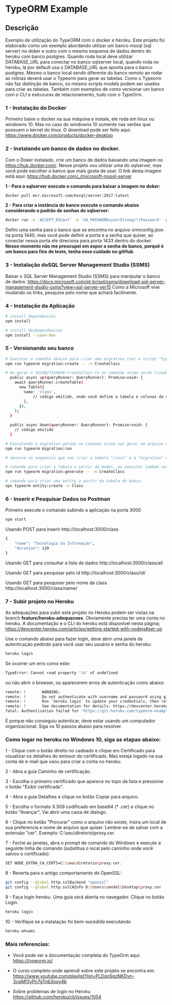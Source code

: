 # TypeORM Example
## Descrição
Exemplo de utilização do TypeORM com o docker e heroku. 
Este projeto foi elaborado como um exemplo abordando utilizar um banco mssql (sql server) no doker e outro com o mesmo esquema de dados dentro do heroku com banco postgres.
Quando roda local deve utilizar DATABASE_URL para conectar no banco sqlserver local, quando roda no heroku, lá por default usa o DATABASE_URL que aponta para o banco postgres.
Mesmo o banco local sendo diferente do banco remoto ao rodar as rotinas deverá usar o Typeorm para gerar as tabelas. Como o Typeorm não faz distinção de banco, os mesmo scripts models podem ser usados para criar as tabelas. 
Também com exemplos de como versionar um banco com o CLI e estrururas de relacionamento, tudo com o TypeOrm.

### 1 - Instalação do Docker 
Primeiro baixe o docker na sua máquina e instale, ele roda em linux ou windowns 10. Mas no caso do windowns 10 somente nas verões que possuem o kernel do linux.
O download pode ser feito aqui: https://www.docker.com/products/docker-desktop

### 2 - Instalando um banco de dados no docker. 
Com o Doker instalado, crie um banco de dados baixando uma imagem no https://hub.docker.com/. Nesse projeto vou utilizar uma do sqlserver, mas você pode escolher o banco que mais gosta de usar. O link desta imagem está aqui: https://hub.docker.com/_/microsoft-mssql-server

**1 - Para o sqlserver execute o comando para baixar a imagem no doker:**
``` bash
docker pull mcr.microsoft.com/mssql/server:2017-latest
```
**2 - Para criar a instância do banco execute o comando abaixo considerando o padrão de senhas do sqlserver:**
``` bash
docker run -e 'ACCEPT_EULA=Y' -e 'SA_PASSWORD=yourStrong(!)Password' -p 1440:1433 -d mcr.microsoft.com/mssql/server:2017-latest
```
Defini uma senha para o banco que se encontra no arquivo ormconfig.json na porta 1440, mas você pode definir a porta e a senha que quiser, ao conectar nessa porta ele direciona para porta 1433 dentro do docker. **Nesse momento não me preocupei em expor a senha do banco, porquê é um banco para fins de teste, tenha esse cuidado no gitHub**.

### 3 - Instalação doSQL Server Management Studio (SSMS)
Baixar o SQL Server Management Studio (SSMS) para manipular o banco de dados:
https://docs.microsoft.com/pt-br/sql/ssms/download-sql-server-management-studio-ssms?view=sql-server-ver15
Como a Microsoft vive mudando os links, pesquise pelo nome que achará facilmente.

### 4 - Instalação da Aplicação 
``` bash
# install dependencies
npm install

# install devDependencies
npm install --save-dev
```

### 5 - Versionando seu banco
``` bash
# Executar o comadno abaixo para criar uma migration (ver o script "typeorm" em package.json). Vai gerar o fonte chamado <timestamp-createClass.ts>
npm run typeorm migration:create -- -n CreateClass

# Ao gerar o 1614027434846-createClass.ts no comando acima serão criados dois métodos async "up" e "down" onde "up" cria e constroe e "down" desfaz ou dropa etc.
  public async up(queryRunner: QueryRunner): Promise<void> {
    await queryRunner.createTable(
      new Table({
        name: 'class',
            // código omitido, onde você define a tabela e colunas da migração.
        ],
      }),
    );
  }

  public async down(queryRunner: QueryRunner): Promise<void> {
    // código omitido
  }

# Executando a migration gerada no comando acima vai gerar um arquivo chamado <timestamp-createClass.ts>
npm run typeorm migration:run

# observe na sequencia que vai criar a tabela "class" e a "migration" que server para guardar as mudanças de versão. O mesmo foi feito para a tabela "lesson"

# comando para criar a tabela a partir da model, ao executar também verciona criando o migration, bom para quando criar um campo novo na tabela
npm run typeorm migration:generate -- -n CreateClass

# comando para criar uma entity a partir da tabela do banco.
npx typeorm entity:create -n Class
```
### 6 - Inserir e Pesquisar Dados no Postman

Primeiro execute o comando subindo a aplicação na porta 3000
``` bash
npm start 
```

Usando POST para inserir http://localhost:3000/class 
``` bash
{
    "name": "Tecnologia da Informação",
    "duration": 120
}
```

Usando GET para consultar a lista de dados 
http://localhost:3000/class/all

Usando GET para pesquisar pelo id
http://localhost:3000/class/id/<id>

Usando GET para pesquiser pelo nome da class
http://localhost:3000/class/name/<name>

### 7 - Subir projeto no Heroku
As adequações para subir este projeto no Heroku podem ser vistas na branch **feature/heroku-adequacoes**.
Obviamente precisa ter uma conta no heroku. A documentação e o CLI do heroku está disponível nesta página;
https://devcenter.heroku.com/articles/getting-started-with-nodejs#set-up

Use o comando abaixo para fazer login, deve abrir uma janela de autenticação pedindo para você usar seu usuário e senha do heroku:
``` bash
heroku login
```
Se ocorrer um erro como este:
``` bash
TypeError: Cannot read property 'id' of undefined
```
ou não abrir o browser, ou aparecerem erros de autenticação como abaixo:
``` bash
remote: !       WARNING:
remote: !       Do not authenticate with username and password using git.
remote: !       Run `heroku login` to update your credentials, then retry the git command.
remote: !       See documentation for details: https://devcenter.heroku.com/articles/git#http-git-authentication
fatal: Authentication failed for 'https://git.heroku.com/typeorm-example.git/'
```
É porque não conseguiu autenticar, deve estar usando um computador organizacional. Siga os 10 passos abaixo para resolver.

### Como logar no heroku no Windows 10, siga as etapas abaixo:

1 - Clique com o botão direito no cadeado e clique em Certificado para visualizar os detalhes do emissor do certificado. Mas esteja logado na sua conta de e-mail que usou para criar a conta no heroku.

2 - Abra a guia Caminho de certificação.

3 - Escolha o primeiro certificado que aparece no topo da lista e pressione o botão "Exibir certificado".

4 - Abra a guia Detalhes e clique no botão Copiar para arquivo.

5 - Escolha o formato X.509 codificado em base64 (* .cer) e clique no botão "Avançar", Vai abrir uma caixa de dialogo.

6 - Clique no botão "Procurar" como o arquivo não existe, insira um local de sua preferencia e nome de arquivo que quiser. Lembre-se de salvar com a extensão "cer". Exemplo: C:\seu\diretorio\proxy.cer.

7 - Feche as janelas, abra o prompt de comando do Windows e execute a seguinte linha de comando (substitua o local pelo caminho onde você salvou o certificado):
``` bash
SET NODE_EXTRA_CA_CERTS=C:\seu\diretorio\proxy.cer.
```

8 - Reverta para o antigo comportamento do OpenSSL:
``` bash
git config --global http.sslBackend "openssl"
git config --global http.sslCAInfo D:\Users\uendel\Desktop\proxy.cer
```

9 - Faça login heroku. Uma guia será aberta no navegador. Clique no botão Login.
``` bash
heroku login
```

10 - Verifique se a instalação foi bem-sucedida executando
``` bash
heroku whoami
```

### Mais referencias:
- Você pode ver a documentação completa do TypeOrm aqui:
https://typeorm.io/

- O curso completo onde aprendi sobre este projeto se encontra em:
https://www.youtube.com/playlist?list=PLDqnSpzNKDvn-3cpMf3yPn7gTnb3ooy4b

- Sobre problemas de login no Heroku
https://github.com/heroku/cli/issues/1054